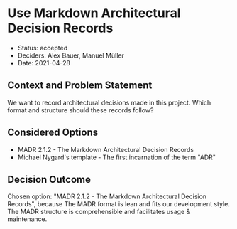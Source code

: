 # Use Markdown Architectural Decision Records

* Status: accepted
* Deciders: Alex Bauer, Manuel Müller
* Date: 2021-04-28

## Context and Problem Statement

We want to record architectural decisions made in this project. Which format and structure should these records follow?

## Considered Options

* MADR 2.1.2 - The Markdown Architectural Decision Records
* Michael Nygard's template - The first incarnation of the term "ADR"

## Decision Outcome

Chosen option: "MADR 2.1.2 - The Markdown Architectural Decision Records", because The MADR format is lean and fits our development style.
The MADR structure is comprehensible and facilitates usage & maintenance.
